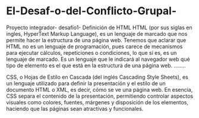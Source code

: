 # El-Desaf-o-del-Conflicto-Grupal-
Proyecto integrador- desafío1-
Definición de HTML
HTML (por sus siglas en ingles, HyperText Markup Language), es un lenguaje de marcado que nos permite hacer la estructura de una página web. Tenemos que aclarar que HTML no es un lenguaje de programación, pues carece de mecanismos para ejecutar cálculos, repeticiones o condiciones, lo que sí es, es un lenguaje de marcado. Es un lenguaje que le indicará al navegador web qué tipo de elemento es el que está en la estructura de una página web.
........









CSS, o Hojas de Estilo en Cascada (del inglés Cascading Style Sheets), es un lenguaje utilizado para definir la presentación y el estilo de un documento HTML o XML, es decir, cómo se ve una página web. En esencia, CSS separa el contenido de la presentación, permitiendo controlar aspectos visuales como colores, fuentes, márgenes y disposición de los elementos, haciendo que las páginas sean atractivas y funcionales. 


